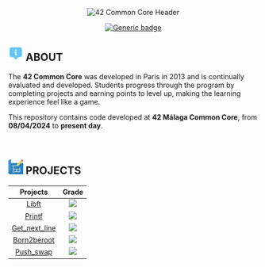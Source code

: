 <p align="center">
   <img src="https://github.com/antonimodev/42-Common-Core/blob/main/banners/Common%20Core%20Banner.png"
      alt="42 Common Core Header"
      width=900
      />
</p>

<div align="center">
   <a href="https://shields.io/">
      <img alt="Generic badge" src="https://img.shields.io/badge/Status-In_progress-yellow.svg">
   </a>
</div>

## <img src="https://github.com/antonimodev/42-Common-Core/blob/main/banners/about.png" alt="Info Image" width=30> ABOUT 

The **42 Common Core** was developed in Paris in 2013 and is continually evaluated and developed. Students progress through the program by completing projects and earning points to level up, making the learning experience feel like a game.

This repository contains code developed at **42 Málaga Common Core**, from **08/04/2024** to **present day**.

</br>

## <img src="https://github.com/antonimodev/42-Common-Core/blob/main/banners/blueprint.png" alt="Project image" width=30> PROJECTS
<div align="center">

<table>
    <thead align="center">
        <tr>
            <th>Projects</th>
            <th>Grade</th>
        </tr>
    </thead>
    <tbody align="center">
        <tr>
            <td>
              <a href="https://github.com/antonimodev/libft"> Libft </a>
            </td>
            <td><img src="https://img.shields.io/badge/125%20%2F%20100-success"/></td>
        </tr>
        <tr>
            <td>
              <a href="https://github.com/antonimodev/printf"> Printf </a>
            </td>
            <td><img src="https://img.shields.io/badge/100%20%2F%20100-success"/></td>
        </tr>
        <tr>
            <td>
              <a href="https://github.com/antonimodev/get_next_line"> Get_next_line </a>
              </td>
            <td><img src="https://img.shields.io/badge/125%20%2F%20100-success"/></td>
        </tr>
        <tr>
            <td>
               <a href="https://artistic-tailor-dc0.notion.site/Born2beroot-5d6fe79f522349d28ede85079ab52615?pvs=74"> Born2beroot</a>
            </td>
            <td><img src="https://img.shields.io/badge/125%20%2F%20100-success"/></td>
           <tr>
              <td>
                 <a href="https://github.com/antonimodev/push_swap"> Push_swap </a>
              </td>
              <td><img src="https://img.shields.io/badge/100%20%2F%20100-success"/></td>
        </tr>
    </tbody>
</table>
</div>
